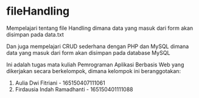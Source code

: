 # fileHandling

Mempelajari tentang file Handling dimana data yang masuk dari form akan disimpan pada data.txt

Dan juga mempelajari CRUD sederhana dengan PHP dan MySQL dimana data yang masuk dari form akan disimpan pada database MySQL

Ini adalah tugas mata kuliah Pemrograman Aplikasi Berbasis Web yang dikerjakan secara berkelompok, dimana kelompok ini beranggotakan:

1. Aulia Dwi Fitriani - 165150407111061
2. Firdausia Indah Ramadhanti - 165150401111088
